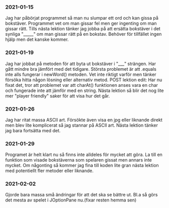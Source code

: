 ### 2021-01-15

Jag har påbörjat programmet så man nu slumpar ett ord och kan gissa på bokstäver.
Programmet vet om man gissar fel men ger ingenting om man gissar rätt.
Tills nästa lektion tänker jag jobba på att ersätta bokstäver i det synliga "_____" om man gissar rätt på en bokstav.
Behöver för tillfället ingen hjälp men det kanske kommer.

### 2021-01-19
Jag har jobbat på metoden för att byta ut bokstäver i "___" strängen.
Har gått mindre bra jämfört med det tidigare.
Största problemet är att .equals inte alls fungerar i newWord() metoden. 
Vet inte riktigt varför men tänker försöka hitta någon lösning eller alternativ metod.
POST lektion edit: Har nu fixat det, tror att problemet var att charAt() funktionen anses vara en char och fungerade inte att jämför med en string.
Nästa lektion så blir det nog lite mer "player friendly" saker för att visa hur det går.

### 2021-01-26
Jag har ritat massa ASCII art. Försökte även visa en jpg eller liknande direkt men blev lite 
komplicerat så jag stannar på ASCII art. Nästa lektion tänker jag bara fortsätta med det.

### 2021-01-29
Programet är helt klart nu så finns inte alldeles för mycket att göra. 
La till en funktion som visade bokstäverna som spelaren gissat men annars inte mycket.
Om någonting så kommer jag fina till koden lite gran nästa lektion med potentiellt fler metoder eller liknande.

### 2021-02-02
Gjorde bara massa små ändringar för att det ska se bättre ut. Bl.a så görs det mesta av spelet i JOptionPane nu.(fixar resten hemma sen)
